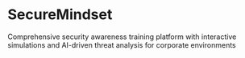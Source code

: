# SecureMindset
Comprehensive security awareness training platform with interactive simulations and AI-driven threat analysis for corporate environments
